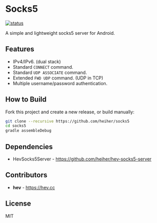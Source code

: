 # Socks5

[![status](https://github.com/heiher/socks5/actions/workflows/build.yaml/badge.svg?branch=main&event=push)](https://github.com/heiher/socks5)

A simple and lightweight socks5 server for Android.

## Features

* IPv4/IPv6. (dual stack)
* Standard `CONNECT` command.
* Standard `UDP ASSOCIATE` command.
* Extended `FWD UDP` command. (UDP in TCP)
* Multiple username/password authentication.

## How to Build

Fork this project and create a new release, or build manually:

```bash
git clone --recursive https://github.com/heiher/socks5
cd socks5
gradle assembleDebug
```

## Dependencies

* HevSocks5Server - https://github.com/heiher/hev-socks5-server

## Contributors

* **hev** - https://hev.cc

## License

MIT

